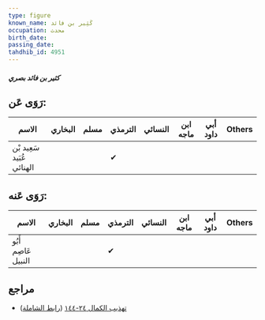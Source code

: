 ```yaml
---
type: figure
known_name: كَثِير بن فائد
occupation: محدث
birth_date:
passing_date:
tahdhib_id: 4951
---
```

##### كثير بن فائد بصري

## رَوَى عَن:
| الاسم                     | البخاري | مسلم | الترمذي | النسائي | ابن ماجه | أبي داود | Others |
| ------------------------- | ------- | ---- | ------- | ------- | -------- | -------- | ------ |
| سَعِيد بْن عُبَيد الهنائي |         |      | ✔       |         |          |          |        |
## رَوَى عَنه:
| الاسم               | البخاري | مسلم | الترمذي | النسائي | ابن ماجه | أبي داود | Others |
| ------------------- | ------- | ---- | ------- | ------- | -------- | -------- | ------ |
| أَبُو عَاصِم النبيل |         |      | ✔       |         |          |          |        |
## مراجع
- [تهذيب الكمال ٢٤-١٤٤](obsidian://open?vault=Tahdhib-al-Kamal&file=Figures/٤٩٥١-كثير%20بن%20فائد%20بصري) ([رابط الشاملة](https://shamela.ws/book/3722/12656))